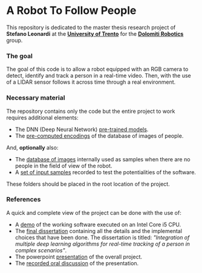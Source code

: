 # A Robot To Follow People
This repository is dedicated to the master thesis research project of **Stefano Leonardi** at the **[University of Trento](https://www.unitn.it/en)** for the **[Dolomiti Robotics](https://dolomitirobotics.it/)** group.

### The goal
The goal of this code is to allow a robot equipped with an RGB camera to detect, identify and track a person in a real-time video. Then, with the use of a LIDAR sensor follows it across time through a real environment.

### Necessary  material
The repository contains only the code but the entire project to work requires additional elements:
- The DNN (Deep Neural Network) [pre-trained models](https://drive.google.com/drive/folders/1NIsFhys1TO4IEbt0ZBErVAGFfm2TB14L?usp=sharing).
- The [pre-computed encodings](https://drive.google.com/drive/folders/17UaRxobv3ESAeaWWYVSJQzaXXCK4aq4a?usp=sharing) of the database of images of people.

And, **optionally** also:
- The [database of images](https://drive.google.com/drive/folders/1UG_BCHDNZywuIp5mIVAFgByNDbOBzKWA?usp=sharing) internally used as samples when there are no people in the field of view of the robot.
- A [set of input samples](https://drive.google.com/drive/folders/1v_NtzNaYFYeP-5k7Mzwyy3rw1KzmDXAI?usp=sharing) recorded to test the potentialities of the software.

These folders should be placed in the root location of the project.

### References
A quick and complete view of the project can be done with the use of:
- A [demo](https://drive.google.com/file/d/1s_sXa-Q7-MVhQVobPWRdU7K5oFsKyt4N/view?usp=sharing) of the working software executed on an Intel Core i5 CPU.
- The [final dissertation](https://github.com/leopold-lll/thesis_aRobotToFollowPeople/blob/master/main.pdf) containing all the details and the implemental choices that have been done.
The dissertation is titled: *"Integration of multiple deep learning algorithms for real-time tracking of a person in complex scenarios"*.
- The powerpoint [presentation](https://drive.google.com/file/d/1jJQ9YGHTVK5UrLhepHpZLqO4kwQCIXDb/view?usp=sharing) of the overall project.
- The [recorded oral discussion](https://drive.google.com/file/d/1vLVMeXBxDt49J976ht0A8TKUEt3Bqjcf/view?usp=sharing) of the presentation.
